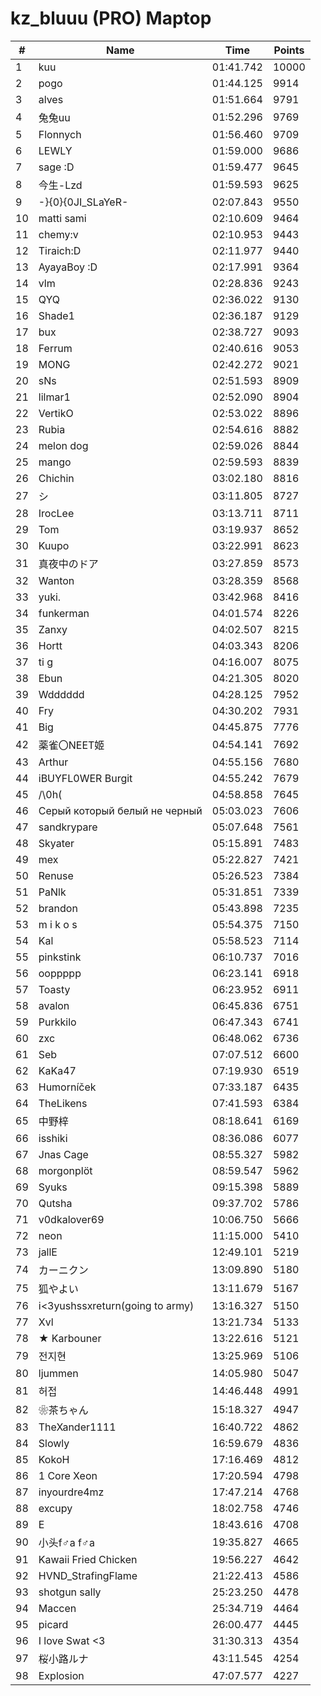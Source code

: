 # kz_bluuu (PRO) Maptop

|  # | Name | Time | Points |
|-------------- | -------------- | -------------- | -------------- | 
| 1 | kuu | 01:41.742 | 10000 | 
| 2 | pogo | 01:44.125 | 9914 | 
| 3 | alves | 01:51.664 | 9791 | 
| 4 | 兔兔uu | 01:52.296 | 9769 | 
| 5 | Flonnych | 01:56.460 | 9709 | 
| 6 | LEWLY | 01:59.000 | 9686 | 
| 7 | sage :D | 01:59.477 | 9645 | 
| 8 | 今生-Lzd | 01:59.593 | 9625 | 
| 9 | -}{0}{0JI_SLaYeR- | 02:07.843 | 9550 | 
| 10 | matti sami | 02:10.609 | 9464 | 
| 11 | chemy:v | 02:10.953 | 9443 | 
| 12 | Tiraich:D | 02:11.977 | 9440 | 
| 13 | AyayaBoy :D | 02:17.991 | 9364 | 
| 14 | vlm | 02:28.836 | 9243 | 
| 15 | QYQ | 02:36.022 | 9130 | 
| 16 | Shade1 | 02:36.187 | 9129 | 
| 17 | bux | 02:38.727 | 9093 | 
| 18 | Ferrum | 02:40.616 | 9053 | 
| 19 | MONG | 02:42.272 | 9021 | 
| 20 | sNs | 02:51.593 | 8909 | 
| 21 | lilmar1 | 02:52.090 | 8904 | 
| 22 | VertikO | 02:53.022 | 8896 | 
| 23 | Rubia | 02:54.616 | 8882 | 
| 24 | melon dog | 02:59.026 | 8844 | 
| 25 | mango | 02:59.593 | 8839 | 
| 26 | Chichin | 03:02.180 | 8816 | 
| 27 | シ | 03:11.805 | 8727 | 
| 28 | IrocLee | 03:13.711 | 8711 | 
| 29 | Tom | 03:19.937 | 8652 | 
| 30 | Kuupo | 03:22.991 | 8623 | 
| 31 | 真夜中のドア | 03:27.859 | 8573 | 
| 32 | Wanton | 03:28.359 | 8568 | 
| 33 | yuki. | 03:42.968 | 8416 | 
| 34 | funkerman | 04:01.574 | 8226 | 
| 35 | Zanxy | 04:02.507 | 8215 | 
| 36 | Hortt | 04:03.343 | 8206 | 
| 37 | ti g | 04:16.007 | 8075 | 
| 38 | Ebun | 04:21.305 | 8020 | 
| 39 | Wdddddd | 04:28.125 | 7952 | 
| 40 | Fry | 04:30.202 | 7931 | 
| 41 | Big | 04:45.875 | 7776 | 
| 42 | 薬雀〇NEET姬 | 04:54.141 | 7692 | 
| 43 | Arthur | 04:55.156 | 7680 | 
| 44 | iBUYFL0WER Burgit | 04:55.242 | 7679 | 
| 45 | /\0h( | 04:58.858 | 7645 | 
| 46 | Серый который белый не черный | 05:03.023 | 7606 | 
| 47 | sandkrypare | 05:07.648 | 7561 | 
| 48 | Skyater | 05:15.891 | 7483 | 
| 49 | mex | 05:22.827 | 7421 | 
| 50 | Renuse | 05:26.523 | 7384 | 
| 51 | PaNlk | 05:31.851 | 7339 | 
| 52 | brandon | 05:43.898 | 7235 | 
| 53 | m i k o s | 05:54.375 | 7150 | 
| 54 | Kal | 05:58.523 | 7114 | 
| 55 | pinkstink | 06:10.737 | 7016 | 
| 56 | ooppppp | 06:23.141 | 6918 | 
| 57 | Toasty | 06:23.952 | 6911 | 
| 58 | avalon | 06:45.836 | 6751 | 
| 59 | Purkkilo | 06:47.343 | 6741 | 
| 60 | zxc | 06:48.062 | 6736 | 
| 61 | Seb | 07:07.512 | 6600 | 
| 62 | KaKa47 | 07:19.930 | 6519 | 
| 63 | Humorníček | 07:33.187 | 6435 | 
| 64 | TheLikens | 07:41.593 | 6384 | 
| 65 | 中野梓 | 08:18.641 | 6169 | 
| 66 | isshiki | 08:36.086 | 6077 | 
| 67 | Jnas Cage | 08:55.327 | 5982 | 
| 68 | morgonplöt | 08:59.547 | 5962 | 
| 69 | Syuks | 09:15.398 | 5889 | 
| 70 | Qutsha | 09:37.702 | 5786 | 
| 71 | v0dkalover69 | 10:06.750 | 5666 | 
| 72 | neon | 11:15.000 | 5410 | 
| 73 | jallE | 12:49.101 | 5219 | 
| 74 | カーニクン | 13:09.890 | 5180 | 
| 75 | 狐やよい | 13:11.679 | 5167 | 
| 76 | i<3yushssxreturn(going to army) | 13:16.327 | 5150 | 
| 77 | Xvl | 13:21.734 | 5133 | 
| 78 | ★ Karbouner | 13:22.616 | 5121 | 
| 79 | 전지현 | 13:25.969 | 5106 | 
| 80 | ljummen | 14:05.980 | 5047 | 
| 81 | 허접 | 14:46.448 | 4991 | 
| 82 | ❀茶ちゃん | 15:18.327 | 4947 | 
| 83 | TheXander1111 | 16:40.722 | 4862 | 
| 84 | Slowly | 16:59.679 | 4836 | 
| 85 | KokoH | 17:16.469 | 4812 | 
| 86 | 1 Core Xeon | 17:20.594 | 4798 | 
| 87 | inyourdre4mz | 17:47.214 | 4768 | 
| 88 | excupy | 18:02.758 | 4746 | 
| 89 | E | 18:43.616 | 4708 | 
| 90 | 小头f♂a f♂a | 19:35.827 | 4665 | 
| 91 | Kawaii Fried Chicken | 19:56.227 | 4642 | 
| 92 | HVND_StrafingFlame | 21:22.413 | 4586 | 
| 93 | shotgun sally | 25:23.250 | 4478 | 
| 94 | Maccen | 25:34.719 | 4464 | 
| 95 | picard | 26:00.477 | 4445 | 
| 96 | I love Swat <3 | 31:30.313 | 4354 | 
| 97 | 桜小路ルナ | 43:11.545 | 4254 | 
| 98 | Explosion | 47:07.577 | 4227 | 

